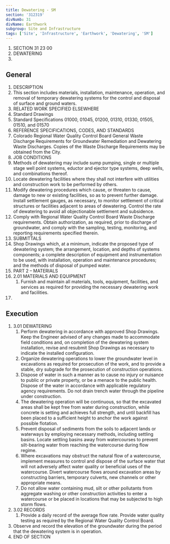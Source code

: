 ```yaml
---
title: Dewatering - SM
section: '312319'
divNumb: 31
divName: Earthwork
subgroup: Site and Infrastructure
tags: ['Site', 'Infrastructure', 'Earthwork', 'Dewatering', 'SM']
---
```


   1. SECTION 31 23 00
1. DEWATERING
1. 
## General

01. DESCRIPTION
   1. This section includes materials, installation, maintenance, operation, and removal of temporary dewatering systems for the control and disposal of surface and ground waters.
02. RELATED WORK SPECIFIED ELSEWHERE
   1. Standard Drawings
2. Standard Specifications 01000, 01045, 01200, 01310, 01330, 01505, 01510, and 01570
03. REFERENCE SPECIFICATIONS, CODES, AND STANDARDS
   1. Colorado Regional Water Quality Control Board General Waste Discharge Requirements for Groundwater Remediation and Dewatering Waste Discharges. Copies of the Waste Discharge Requirements may be obtained from the City.
04. JOB CONDITIONS
   1. Methods of dewatering may include sump pumping, single or multiple stage well point systems, eductor and ejector type systems, deep wells, and combinations thereof.
   1. Locate dewatering facilities where they shall not interfere with utilities and construction work to be performed by others.
   1. Modify dewatering procedures which cause, or threaten to cause, damage to new or existing facilities, so as to prevent further damage. Install settlement gauges, as necessary, to monitor settlement of critical structures or facilities adjacent to areas of dewatering. Control the rate of dewatering to avoid all objectionable settlement and subsidence.
   1. Comply with Regional Water Quality Control Board Waste Discharge requirements. Obtain authorization, as required, prior to discharge of groundwater, and comply with the sampling, testing, monitoring, and reporting requirements specified therein.
05. SUBMITTALS
   1. Shop Drawings which, at a minimum, indicate the proposed type of dewatering system; the arrangement, location, and depths of systems components; a complete description of equipment and instrumentation to be used, with installation, operation and maintenance procedures; and the methods of disposal of pumped water.
1. PART 2 – MATERIALS
1. 2.01 MATERIALS AND EQUIPMENT
   1. Furnish and maintain all materials, tools, equipment, facilities, and services as required for providing the necessary dewatering work and facilities.
1. 

## Execution

1. 3.01 DEWATERING
   1. Perform dewatering in accordance with approved Shop Drawings. Keep the Engineer advised of any changes made to accommodate field conditions and, on completion of the dewatering system installation, revise and resubmit Shop Drawings as necessary to indicate the installed configuration.
   1. Organize dewatering operations to lower the groundwater level in excavations as required for prosecution of the work, and to provide a stable, dry subgrade for the prosecution of construction operations.
   1. Dispose of water in such a manner as to cause no injury or nuisance to public or private property, or be a menace to the public health. Dispose of the water in accordance with applicable regulatory agency requirements. Do not drain trench water through the pipeline under construction.
   1. The dewatering operation will be continuous, so that the excavated areas shall be kept free from water during construction, while concrete is setting and achieves full strength, and until backfill has been placed to a sufficient height to anchor the work against possible flotation.
   1. Prevent disposal of sediments from the soils to adjacent lands or waterways by employing necessary methods, including settling basins. Locate settling basins away from watercourses to prevent silt-bearing water from reaching the watercourse during flow regime.
   1. Where excavations may obstruct the natural flow of a watercourse, implement measures to control and dispose of the surface water that will not adversely affect water quality or beneficial uses of the watercourse. Divert watercourse flows around excavation areas by constructing barriers, temporary culverts, new channels or other appropriate means.
   1. Do not allow water containing mud, silt or other pollutants from aggregate washing or other construction activities to enter a watercourse or be placed in locations that may be subjected to high storm flows.
1. 3.02 RECORDS
   1. Provide a daily record of the average flow rate. Provide water quality testing as required by the Regional Water Quality Control Board.
2. Observe and record the elevation of the groundwater during the period that the dewatering system is in operation.
1. END OF SECTION

